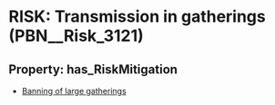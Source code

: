 # RISK: __Transmission in gatherings__ (PBN__Risk_3121)

## Property: has_RiskMitigation

* [Banning of large gatherings](PBN__Mitigation_1531)

